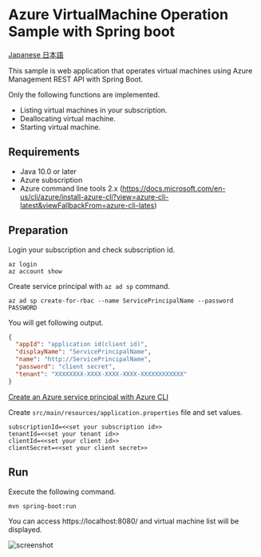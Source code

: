 # Azure VirtualMachine Operation Sample with Spring boot

[Japanese 日本語](./README.ja.md)

This sample is web application that operates virtual machines using Azure Management REST API with Spring Boot.

Only the following functions are implemented.

+ Listing virtual machines in your subscription.
+ Deallocating virtual machine.
+ Starting virtual machine.

## Requirements
+ Java 10.0 or later
+ Azure subscription
+ Azure command line tools 2.x (https://docs.microsoft.com/en-us/cli/azure/install-azure-cli?view=azure-cli-latest&viewFallbackFrom=azure-cli-lates)


## Preparation

Login your subscription and check subscription id.

```
az login
az account show
```

Create service principal with `az ad sp` command.

```
az ad sp create-for-rbac --name ServicePrincipalName --password PASSWORD
```

You will get following output.

```json
{
  "appId": "application id(client id)",
  "displayName": "ServicePrincipalName",
  "name": "http://ServicePrincipalName",
  "password": "client secret",
  "tenant": "XXXXXXXX-XXXX-XXXX-XXXX-XXXXXXXXXXXX"
}
````
[Create an Azure service principal with Azure CLI](https://docs.microsoft.com/en-us/cli/azure/create-an-azure-service-principal-azure-cli?view=azure-cli-latest)



Create `src/main/resources/application.properties` file and set values.

```
subscriptionId=<<set your subscription id>>
tenantId=<<set your tenant id>>
clientId=<<set your client id>>
clientSecret=<<set your client secret>>
```

## Run

Execute the following command.

```
mvn spring-boot:run
```

You can access https://localhost:8080/ and virtual machine list will be displayed.

![screenshot](/images/screenshot.png)
